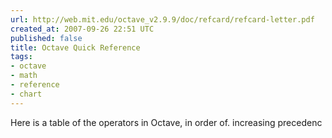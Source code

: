 ```yaml
---
url: http://web.mit.edu/octave_v2.9.9/doc/refcard/refcard-letter.pdf
created_at: 2007-09-26 22:51 UTC
published: false
title: Octave Quick Reference
tags:
- octave
- math
- reference
- chart
---
```


Here is a table of the operators in Octave, in order of. increasing precedenc
